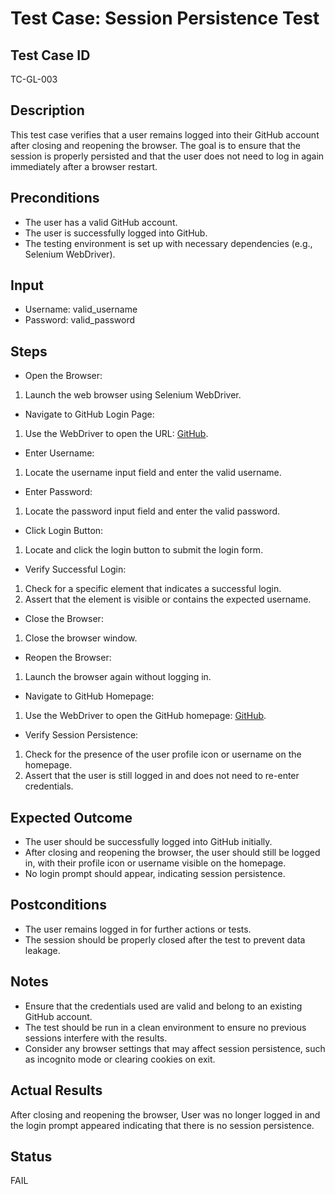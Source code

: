 # Test Case: Session Persistence Test
## Test Case ID
TC-GL-003
## Description
This test case verifies that a user remains logged into their GitHub account after closing and reopening the browser. The goal is to ensure that the session is properly persisted and that the user does not need to log in again immediately after a browser restart.
## Preconditions
- The user has a valid GitHub account.
- The user is successfully logged into GitHub.
- The testing environment is set up with necessary dependencies (e.g., Selenium WebDriver).
## Input
- Username: valid_username
- Password: valid_password 
## Steps
- Open the Browser:
1. Launch the web browser using Selenium WebDriver.
- Navigate to GitHub Login Page:
1. Use the WebDriver to open the URL: [GitHub](https://github.com/login).
- Enter Username:
1. Locate the username input field and enter the valid username.
- Enter Password:
1. Locate the password input field and enter the valid password.
- Click Login Button:
1. Locate and click the login button to submit the login form.
- Verify Successful Login:
1. Check for a specific element that indicates a successful login.
2. Assert that the element is visible or contains the expected username.
- Close the Browser:
1. Close the browser window.
- Reopen the Browser:
1. Launch the browser again without logging in.
- Navigate to GitHub Homepage:
1. Use the WebDriver to open the GitHub homepage: [GitHub](https://github.com/login).
- Verify Session Persistence:
1. Check for the presence of the user profile icon or username on the homepage.
2. Assert that the user is still logged in and does not need to re-enter credentials.
## Expected Outcome
- The user should be successfully logged into GitHub initially.
- After closing and reopening the browser, the user should still be logged in, with their profile icon or username visible on the homepage.
- No login prompt should appear, indicating session persistence.
## Postconditions
- The user remains logged in for further actions or tests.
- The session should be properly closed after the test to prevent data leakage.
## Notes
- Ensure that the credentials used are valid and belong to an existing GitHub account.
- The test should be run in a clean environment to ensure no previous sessions interfere with the results.
- Consider any browser settings that may affect session persistence, such as incognito mode or clearing cookies on exit.
## Actual Results
After closing and reopening the browser, User was no longer logged in and the login prompt appeared indicating that there is no session persistence.
## Status
FAIL
